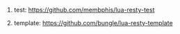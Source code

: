 1. test: https://github.com/membphis/lua-resty-test

2. template: https://github.com/bungle/lua-resty-template